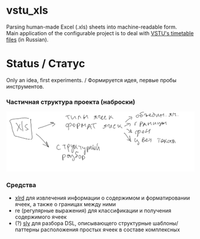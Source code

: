 # vstu_xls
Parsing human-made Excel (.xls) sheets into machine-readable form.  
Main application of the configurable project is to deal with [VSTU's timetable files](https://www.vstu.ru/student/raspisaniya/zanyatiy/) (in Russian).

# Status / Статус
Only an idea, first experiments. / Формируется идея, первые пробы инструментов.

### Частичная структура проекта (наброски)
![Структура проекта](https://github.com/den1s0v/vstu_xls/blob/main/materials/О%20парсинге%20xls.png?raw=true)

### Средства

* [xlrd](https://pypi.org/project/xlrd/) для извлечения информации о содержимом и форматировании ячеек, а также о границах между ними
* re (регулярные выражения) для классификации и получения содержимого ячеек 
* (?) [sly](https://sly.readthedocs.io)  для разбора DSL, описывающего структурные шаблоны/паттерны расположения простых ячеек в составе комплексных

  
